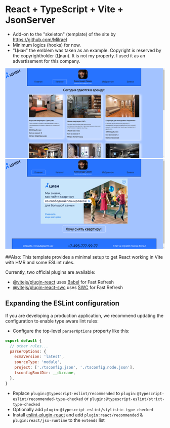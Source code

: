 # React + TypeScript + Vite + JsonServer

- Add-on to the "skeleton" (template) of the site by https://github.com/Milrael
- Minimum logics (hooks) for now. 
- "Циан" the emblem was taken as an example. Copyright is reserved by the copyrightholder (Циан). It is not my property. I used it as an advertisement for this company.

![Approximate landing of Apartment rental search web site - Catalog page](https://github.com/SAWINBEAST/Apartment-Rental-Search-Service/blob/main/Catalog%20page%20screen.png)
![Approximate landing of Apartment rental search web site - main page](https://github.com/SAWINBEAST/Apartment-Rental-Search-Service/blob/main/Main%20page%20screen.png)

##Also:
This template provides a minimal setup to get React working in Vite with HMR and some ESLint rules.

Currently, two official plugins are available:

- [@vitejs/plugin-react](https://github.com/vitejs/vite-plugin-react/blob/main/packages/plugin-react/README.md) uses [Babel](https://babeljs.io/) for Fast Refresh
- [@vitejs/plugin-react-swc](https://github.com/vitejs/vite-plugin-react-swc) uses [SWC](https://swc.rs/) for Fast Refresh

## Expanding the ESLint configuration

If you are developing a production application, we recommend updating the configuration to enable type aware lint rules:

- Configure the top-level `parserOptions` property like this:

```js
export default {
  // other rules...
  parserOptions: {
    ecmaVersion: 'latest',
    sourceType: 'module',
    project: ['./tsconfig.json', './tsconfig.node.json'],
    tsconfigRootDir: __dirname,
  },
}
```

- Replace `plugin:@typescript-eslint/recommended` to `plugin:@typescript-eslint/recommended-type-checked` or `plugin:@typescript-eslint/strict-type-checked`
- Optionally add `plugin:@typescript-eslint/stylistic-type-checked`
- Install [eslint-plugin-react](https://github.com/jsx-eslint/eslint-plugin-react) and add `plugin:react/recommended` & `plugin:react/jsx-runtime` to the `extends` list
